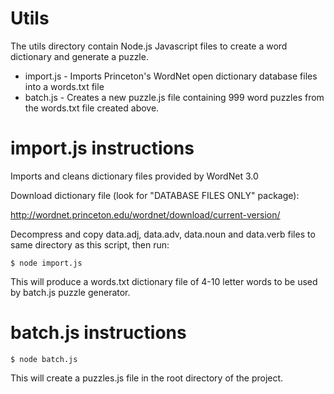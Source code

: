 # Utils

The utils directory contain Node.js Javascript files to create a word dictionary and generate a puzzle.

* import.js - Imports Princeton's WordNet open dictionary database files into a words.txt file
* batch.js - Creates a new puzzle.js file containing 999 word puzzles from the words.txt file created above.



# import.js instructions

Imports and cleans dictionary files provided by WordNet 3.0

Download dictionary file (look for "DATABASE FILES ONLY" package):

http://wordnet.princeton.edu/wordnet/download/current-version/

Decompress and copy data.adj, data.adv, data.noun and data.verb files 
to same directory as this script, then run:

	$ node import.js 

This will produce a words.txt dictionary file of 4-10 letter words 
to be used by batch.js puzzle generator.



# batch.js instructions


	$ node batch.js

This will create a puzzles.js file in the root directory of the project.